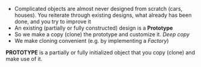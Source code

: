 - Complicated objects are almost never designed from scratch (cars, houses). You reiterate through existing designs, what already has been done, and you try to improve it
- An existing (partially or fully constructed) design is a **Prototype**
- So we make a copy (clone) the prototype and customize it. _Deep copy_
- We make cloning convenient (e.g. by implementing a _Factory_)


**PROTOTYPE** is a partially or fully initialized object that you copy (clone) and make use of it.


